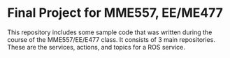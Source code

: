# Final Project for MME557, EE/ME477

This repository includes some sample code that was written during the course of the MME557/EE/E477 class. It consists of 3 main
repositories. These are the services, actions, and topics for a ROS service.

